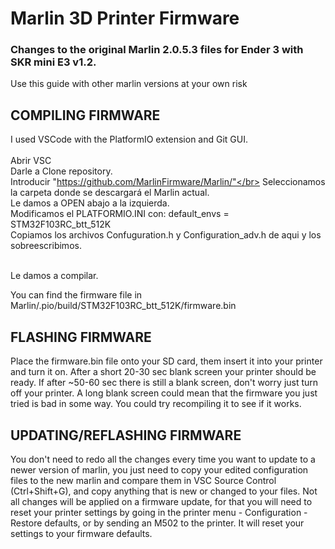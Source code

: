 ﻿# Marlin 3D Printer Firmware
 ### Changes to the original Marlin 2.0.5.3 files for Ender 3 with SKR mini E3 v1.2.
Use this guide with other marlin versions at your own risk

## COMPILING FIRMWARE

I used VSCode with the PlatformIO extension and Git GUI.</br></br>
Abrir VSC</br>
Darle a Clone repository.</br>
Introducir "https://github.com/MarlinFirmware/Marlin/"</br>
Seleccionamos la carpeta donde se descargará el Marlin actual.</br>
Le damos a OPEN abajo a la izquierda.</br>
Modificamos el PLATFORMIO.INI con: default_envs = STM32F103RC_btt_512K</br>
Copiamos los archivos Confuguration.h y Configuration_adv.h de aqui y los sobreescribimos.</br></br>

Le damos a compilar.</br>



You can find the firmware file in Marlin/.pio/build/STM32F103RC_btt_512K/firmware.bin


## FLASHING FIRMWARE

Place the firmware.bin file onto your SD card, them insert it into your printer and turn it on. After a short 20-30 sec blank screen your printer should be ready.
If after ~50-60 sec there is still a blank screen, don't worry just turn off your printer. A long blank screen could mean that the firmware you just tried is bad in some way. You could try recompiling it to see if it works.


## UPDATING/REFLASHING FIRMWARE

You don't need to redo all the changes every time you want to update to a newer version of marlin, you just need to copy your edited configuration files to the new marlin and compare them in VSC Source Control (Ctrl+Shift+G), and copy anything that is new or changed to your files.
Not all changes will be applied on a firmware update, for that you will need to reset your printer settings by going in the printer menu - Configuration - Restore defaults, or by sending an M502 to the printer. It will reset your settings to your firmware defaults.

